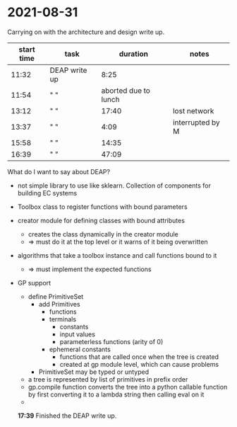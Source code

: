 # 2021-08-31
Carrying on with the architecture and design write up.

| start time | task          | duration             | notes            |
| ---------- | ------------- | -------------------- | ---------------- |
| 11:32      | DEAP write up | 8:25                 |                  |
| 11:54      | " "           | aborted due to lunch |                  |
| 13:12      | " "           | 17:40                | lost network     |
| 13:37      | " "           | 4:09                 | interrupted by M |
| 15:58      | " "           | 14:35                |                  |
| 16:39      | " "           | 47:09                |                  | 

What do I want to say about DEAP?
- not simple library to use like sklearn.  Collection of components for building EC systems
- Toolbox class to register functions with bound parameters
- creator module for defining classes with bound attributes
    - creates the class dynamically in the creator module
    - => must do it at the top level or it warns of it being overwritten
- algorithms that take a toolbox instance and call functions bound to it
    - => must implement the expected functions
- GP support
    - define PrimitiveSet 
        - add Primitives
            - functions
            - terminals 
                - constants
                - input values
                - parameterless functions (arity of 0)
            - ephemeral constants
                - functions that are called once when the tree is created
                - created at gp module level, which can cause problems
        - PrimitiveSet may be typed or untyped
    - a tree is represented by list of primitives in prefix order
    - gp.compile function converts the tree into a python callable function by first converting it to a lambda string then calling eval on it
    - 
    
    **17:39** Finished the DEAP write up.
    
    